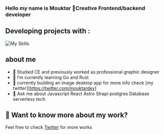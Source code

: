 ### Hello my name is Mouktar 🔮Creative Frontend/backend developer

## Developing projects with : 
![My Skills](https://skills.thijs.gg/icons?i=html,css,js,ts,react,tailwind,nodejs,rust,postgres&theme=dark)

## about me
- 🌟 Studied CE and previously worked as professional graphic designer 
- 🌱 I’m currently learning Go and Rust
- 👯 currently building an image desktop app for more info check [my twitter][https://twitter.com/mouktardev] 
- 💬 Ask me about Javascript React Astro Strapi postgres Database serverless tech 


## 👀 Want to know more about my work?
Feel free to check [Twitter](https://twitter.com/mouktardev) for more works
